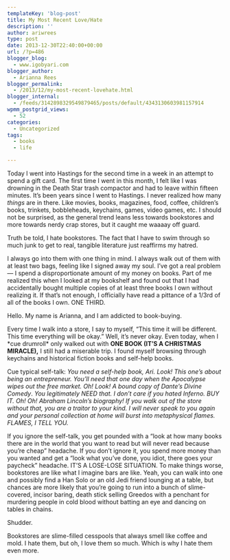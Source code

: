 ```yaml
---
templateKey: 'blog-post'
title: My Most Recent Love/Hate
description: ''
author: ariwrees
type: post
date: 2013-12-30T22:40:00+00:00
url: /?p=486
blogger_blog:
  - www.igobyari.com
blogger_author:
  - Arianna Rees
blogger_permalink:
  - /2013/12/my-most-recent-lovehate.html
blogger_internal:
  - /feeds/3142898329549879465/posts/default/4343130603981157914
wpmm_postgrid_views:
  - 52
categories:
  - Uncategorized
tags:
  - books
  - life

---
```

Today I went into Hastings for the second time in a week in an attempt to spend a gift card. The first time I went in this month, I felt like I was drowning in the Death Star trash compactor and had to leave within fifteen minutes. It’s been years since I went to Hastings. I never realized how many _things_ are in there. Like movies, books, magazines, food, coffee, children’s books, trinkets, bobbleheads, keychains, games, video games, etc. I should not be surprised, as the general trend leans less towards bookstores and more towards nerdy crap stores, but it caught me waaaay off guard. 

Truth be told, I hate bookstores. The fact that I have to swim through so much junk to get to real, tangible literature just reaffirms my hatred. 

I always go into them with one thing in mind. I always walk out of them with at least two bags, feeling like I signed away my soul. I’ve got a real problem — I spend a disproportionate amount of my money on books. Part of me realized this when I looked at my bookshelf and found out that I had accidentally bought multiple copies of at least three books I own without realizing it. If that’s not enough, I officially have read a pittance of a 1/3rd of all of the books I own. ONE THIRD.

Hello. My name is Arianna, and I am addicted to book-buying. 

Every time I walk into a store, I say to myself, “This time it will be different. This time everything will be okay.” Well, it’s never okay. Even today, when I \*cue drumroll\* only walked out with **ONE BOOK (IT’S A CHRISTMAS MIRACLE),** I still had a miserable trip. I found myself browsing through keychains and historical fiction books and self-help books. 

Cue typical self-talk: _You need a self-help book, Ari. Look! This one’s about being an entrepreneur. You’ll need that one day when the Apocalypse wipes out the free market. Oh! Look! A bound copy of Dante’s_ _Divine Comedy_. _You legitimately NEED that. I don’t care if you hated Inferno. BUY IT. Oh! Oh! Abraham Lincoln’s biography! If you walk out of the store without that, you are a traitor to your kind. I will never speak to you again and your personal collection at home will burst into metaphysical flames. FLAMES, I TELL YOU._

If you ignore the self-talk, you get pounded with a “look at how many books there are in the world that you want to read but will never read because you’re cheap” headache. If you don’t ignore it, you spend more money than you wanted and get a “look what you’ve done, you idiot, there goes your paycheck” headache. IT’S A LOSE-LOSE SITUATION. To make things worse, bookstores are like what I imagine bars are like. Yeah, you can walk into one and possibly find a Han Solo or an old Jedi friend lounging at a table, but chances are more likely that you’re going to run into a bunch of slime-covered, incisor baring, death stick selling Greedos with a penchant for murdering people in cold blood without batting an eye and dancing on tables in chains.

Shudder.

Bookstores are slime-filled cesspools that always smell like coffee and mold. I hate them, but oh, I love them so much. Which is why I hate them even more.